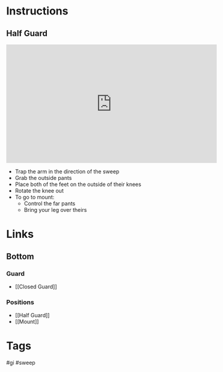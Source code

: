 # Instructions
## Half Guard
<iframe width="560" height="315" src="https://www.youtube.com/embed/81OLg2IPSl4" title="YouTube video player" frameborder="0" allow="accelerometer; autoplay; clipboard-write; encrypted-media; gyroscope; picture-in-picture; web-share" allowfullscreen></iframe>

- Trap the arm in the direction of the sweep
- Grab the outside pants
- Place both of the feet on the outside of their knees
- Rotate the knee out
- To go to mount:
	- Control the far pants
	- Bring your leg over theirs
# Links

## Bottom
### Guard
- [[Closed Guard]]
### Positions
- [[Half Guard]]
- [[Mount]]
# Tags
#gi #sweep 
